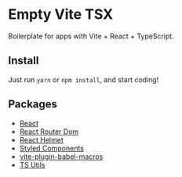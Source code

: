 # Empty Vite TSX

Boilerplate for apps with Vite + React + TypeScript.

## Install

Just run `yarn` or `npm install`, and start coding!

## Packages

-   [React](https://reactjs.org/)
-   [React Router Dom](https://reactrouter.com/en/main)
-   [React Helmet](https://github.com/nfl/react-helmet)
-   [Styled Components](https://styled-components.com/)
-   [vite-plugin-babel-macros](https://www.npmjs.com/package/vite-plugin-babel-macros)
-   [TS Utils](https://www.npmjs.com/package/ts-utils-julseb)
